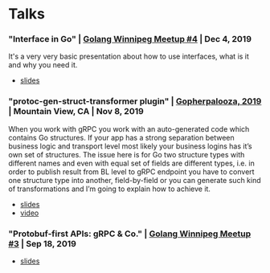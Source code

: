 # Talks

### "Interface in Go" | [Golang Winnipeg Meetup #4](https://www.meetup.com/golangwpg/events/266794339/) | Dec 4, 2019
It's a very very basic presentation about how to use interfaces, what is it and
why you need it.

* [slides](https://talks.godoc.org/github.com/ekhabarov/talks/interfaces/interfaces.slide#1)

### "protoc-gen-struct-transformer plugin" | [Gopherpalooza, 2019](http://gopherpalooza.com/) | Mountain View, CA | Nov 8, 2019

When you work with gRPC you work with an auto-generated code which contains Go
structures. If your app has a strong separation between business logic and
transport level most likely your business logins has it’s own set of structures.
The issue here is for Go two structure types with different names and even with
equal set of fields are different types, i.e. in order to publish result from BL
level to gRPC endpoint you have to convert one structure type into another,
field-by-field or you can generate such kind of transformations and I’m going to
explain how to achieve it.

* [slides](https://talks.godoc.org/github.com/ekhabarov/talks/struct-transformer/lightning.slide#1)
* [video](https://youtu.be/ifJ7enmOG9I)

### "Protobuf-first APIs: gRPC & Co." | [Golang Winnipeg Meetup #3](https://www.meetup.com/golangwpg/events/263867072/) | Sep 18, 2019

* [slides](https://talks.godoc.org/github.com/ekhabarov/talks/protobuf/protobuf.slide#1)
